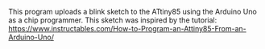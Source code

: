 This program uploads a blink sketch to the ATtiny85 using the Arduino Uno as a chip programmer.
This sketch was inspired by the tutorial: https://www.instructables.com/How-to-Program-an-Attiny85-From-an-Arduino-Uno/
